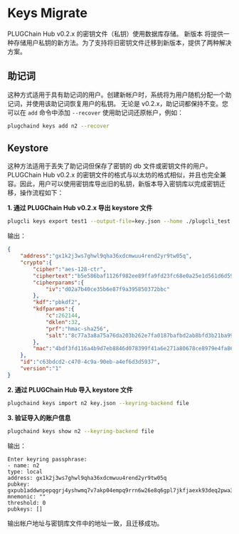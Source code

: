 # Keys Migrate

PLUGChain Hub v0.2.x 的密钥文件（私钥）使用数据库存储。 新版本 将提供一种存储用户私钥的新方法。为了支持将旧密钥文件迁移到新版本，提供了两种解决方案。

## 助记词

这种方式适用于具有助记词的用户。创建新帐户时，系统将为用户随机分配一个助记词，并使用该助记词恢复用户的私钥。 无论是 v0.2.x，助记词都保持不变。您可以在 `add` 命令中添加 `--recover` 使用助记词还原帐户，例如：

```bash
plugchaind keys add n2 --recover
```

## Keystore

这种方法适用于丢失了助记词但保存了密钥的 db 文件或密钥文件的用户。PLUGChain Hub v0.2.x 的密钥文件的格式与以太坊的格式相似，并且也完全兼容。因此，用户可以使用密钥库导出旧的私钥，新版本导入密钥库以完成密钥迁移，操作流程如下：

**1. 通过 PLUGChain Hub v0.2.x 导出 keystore 文件**

```bash
plugcli keys export test1 --output-file=key.json --home ./plugcli_test 
```

输出：

```json
{
    "address":"gx1k2j3ws7ghwl9qha36xdcmwuu4rend2yr9tw05q",
    "crypto":{
        "cipher":"aes-128-ctr",
        "ciphertext":"b5e586baf1126f982ee89ffa9fd23fc68e0a25e1d561d6d59896a0b4878a4d5f",
        "cipherparams":{
            "iv":"d02a7b40ce35b6e87f9a395850372bbc"
        },
        "kdf":"pbkdf2",
        "kdfparams":{
            "c":262144,
            "dklen":32,
            "prf":"hmac-sha256",
            "salt":"8c77a3a8a75a76da203b262e7fa0187bafbd2ab8bfd3b21ba99f88dcc550d1a6"
        },
        "mac":"4bdf3fd116a4b9d7eb8846d078399f41a6e271a80678ce8979e4fa86f793cdeb"
    },
    "id":"c63bdcd2-c470-4c9a-90eb-a4ef6d3d5937",
    "version":"1"
}
```

**2. 通过 PLUGChain Hub  导入 keystore 文件**

```bash
plugchaind keys import n2 key.json --keyring-backend file 
```

**3. 验证导入的账户信息**

```bash
plugchaind keys show n2 --keyring-backend file
```

输出：

```text
Enter keyring passphrase:
- name: n2
type: local
address: gx1k2j3ws7ghwl9qha36xdcmwuu4rend2yr9tw05q
pubkey: gxpub1addwnpepqgrj4yshwmq7v7akp04empq9rrn6w26e8q6gpl7jkfjaexk93deq2pwa3m6
mnemonic: ""
threshold: 0
pubkeys: []
```

输出帐户地址与密钥库文件中的地址一致，且迁移成功。
